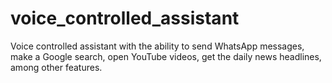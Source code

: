 # voice_controlled_assistant
Voice controlled assistant with the ability to send WhatsApp messages, make a Google search, open YouTube videos, get the daily news headlines, among other features. 
